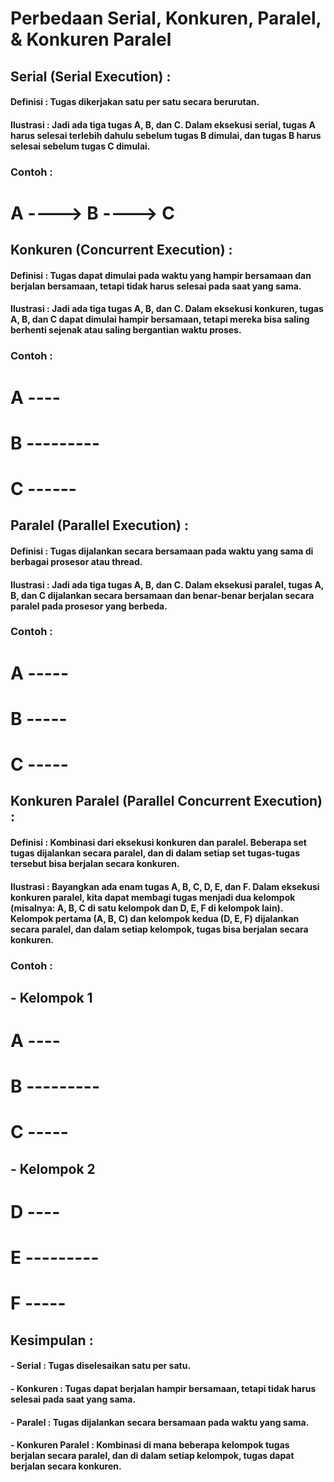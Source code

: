 # Perbedaan Serial, Konkuren, Paralel, & Konkuren Paralel
## Serial (Serial Execution) :
#### Definisi : Tugas dikerjakan satu per satu secara berurutan.
#### Ilustrasi : Jadi ada tiga tugas A, B, dan C. Dalam eksekusi serial, tugas A harus selesai terlebih dahulu sebelum tugas B dimulai, dan tugas B harus selesai sebelum tugas C dimulai.
### Contoh : 
# A ----> B ----> C
## Konkuren (Concurrent Execution) :
#### Definisi : Tugas dapat dimulai pada waktu yang hampir bersamaan dan berjalan bersamaan, tetapi tidak harus selesai pada saat yang sama.
#### Ilustrasi : Jadi ada tiga tugas A, B, dan C. Dalam eksekusi konkuren, tugas A, B, dan C dapat dimulai hampir bersamaan, tetapi mereka bisa saling berhenti sejenak atau saling bergantian waktu proses.
### Contoh :
# A ----
# B ---------
# C ------
## Paralel (Parallel Execution) :
#### Definisi : Tugas dijalankan secara bersamaan pada waktu yang sama di berbagai prosesor atau thread.
#### Ilustrasi : Jadi ada tiga tugas A, B, dan C. Dalam eksekusi paralel, tugas A, B, dan C dijalankan secara bersamaan dan benar-benar berjalan secara paralel pada prosesor yang berbeda.
### Contoh :
# A -----
# B -----
# C -----
## Konkuren Paralel (Parallel Concurrent Execution) :
#### Definisi : Kombinasi dari eksekusi konkuren dan paralel. Beberapa set tugas dijalankan secara paralel, dan di dalam setiap set tugas-tugas tersebut bisa berjalan secara konkuren.
#### Ilustrasi : Bayangkan ada enam tugas A, B, C, D, E, dan F. Dalam eksekusi konkuren paralel, kita dapat membagi tugas menjadi dua kelompok (misalnya: A, B, C di satu kelompok dan D, E, F di kelompok lain). Kelompok pertama (A, B, C) dan kelompok kedua (D, E, F) dijalankan secara paralel, dan dalam setiap kelompok, tugas bisa berjalan secara konkuren.
### Contoh :
## - Kelompok 1
# A ----
# B ---------
# C -----
###
## - Kelompok 2
# D ----
# E ---------
# F -----
##
## Kesimpulan :
#### - Serial : Tugas diselesaikan satu per satu.
#### - Konkuren : Tugas dapat berjalan hampir bersamaan, tetapi tidak harus selesai pada saat yang sama.
#### - Paralel : Tugas dijalankan secara bersamaan pada waktu yang sama.
#### - Konkuren Paralel : Kombinasi di mana beberapa kelompok tugas berjalan secara paralel, dan di dalam setiap kelompok, tugas dapat berjalan secara konkuren.
